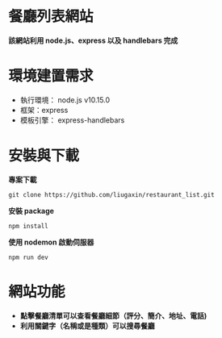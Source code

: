 # 餐廳列表網站

**該網站利用 node.js、express 以及 handlebars 完成**

# 環境建置需求

* 執行環境： node.js v10.15.0
* 框架：express
* 模板引擎： express-handlebars

# 安裝與下載

__專案下載__
```
git clone https://github.com/liugaxin/restaurant_list.git
```
__安裝 package__
```
npm install
```
__使用 nodemon 啟動伺服器__
```
npm run dev
```
# 網站功能

* __點擊餐廳清單可以查看餐廳細節（評分、簡介、地址、電話)__
* __利用關鍵字（名稱或是種類）可以搜尋餐廳__
